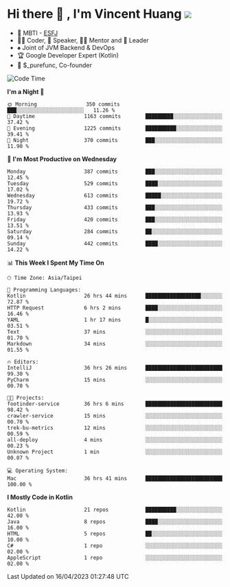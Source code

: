 # Hi there 👋 , I'm Vincent Huang ![](https://komarev.com/ghpvc/?username=Jian-Min-Huang)
- 👀 MBTI - [ESFJ](https://www.16personalities.com/esfj-personality)
- 👨‍💻 Coder, 🎤 Speaker, 👨‍🏫 Mentor and 🚀 Leader
- ♠️ Joint of JVM Backend & DevOps
- 🏆 Google Developer Expert (Kotlin)
- 💼 $_purefunc, Co-founder

<!--START_SECTION:waka-->
![Code Time](http://img.shields.io/badge/Code%20Time-1%2C889%20hrs%2036%20mins-blue)

**I'm a Night 🦉** 

```text
🌞 Morning                350 commits         ███░░░░░░░░░░░░░░░░░░░░░░   11.26 % 
🌆 Daytime                1163 commits        █████████░░░░░░░░░░░░░░░░   37.42 % 
🌃 Evening                1225 commits        ██████████░░░░░░░░░░░░░░░   39.41 % 
🌙 Night                  370 commits         ███░░░░░░░░░░░░░░░░░░░░░░   11.90 % 
```
📅 **I'm Most Productive on Wednesday** 

```text
Monday                   387 commits         ███░░░░░░░░░░░░░░░░░░░░░░   12.45 % 
Tuesday                  529 commits         ████░░░░░░░░░░░░░░░░░░░░░   17.02 % 
Wednesday                613 commits         █████░░░░░░░░░░░░░░░░░░░░   19.72 % 
Thursday                 433 commits         ███░░░░░░░░░░░░░░░░░░░░░░   13.93 % 
Friday                   420 commits         ███░░░░░░░░░░░░░░░░░░░░░░   13.51 % 
Saturday                 284 commits         ██░░░░░░░░░░░░░░░░░░░░░░░   09.14 % 
Sunday                   442 commits         ████░░░░░░░░░░░░░░░░░░░░░   14.22 % 
```


📊 **This Week I Spent My Time On** 

```text
🕑︎ Time Zone: Asia/Taipei

💬 Programming Languages: 
Kotlin                   26 hrs 44 mins      ██████████████████░░░░░░░   72.87 % 
HTTP Request             6 hrs 2 mins        ████░░░░░░░░░░░░░░░░░░░░░   16.46 % 
YAML                     1 hr 17 mins        █░░░░░░░░░░░░░░░░░░░░░░░░   03.51 % 
Text                     37 mins             ░░░░░░░░░░░░░░░░░░░░░░░░░   01.70 % 
Markdown                 34 mins             ░░░░░░░░░░░░░░░░░░░░░░░░░   01.55 % 

🔥 Editors: 
IntelliJ                 36 hrs 26 mins      █████████████████████████   99.30 % 
PyCharm                  15 mins             ░░░░░░░░░░░░░░░░░░░░░░░░░   00.70 % 

🐱‍💻 Projects: 
footinder-service        36 hrs 6 mins       █████████████████████████   98.42 % 
crawler-service          15 mins             ░░░░░░░░░░░░░░░░░░░░░░░░░   00.70 % 
trek-bu-metrics          12 mins             ░░░░░░░░░░░░░░░░░░░░░░░░░   00.59 % 
all-deploy               4 mins              ░░░░░░░░░░░░░░░░░░░░░░░░░   00.23 % 
Unknown Project          1 min               ░░░░░░░░░░░░░░░░░░░░░░░░░   00.07 % 

💻 Operating System: 
Mac                      36 hrs 41 mins      █████████████████████████   100.00 % 
```

**I Mostly Code in Kotlin** 

```text
Kotlin                   21 repos            ██████████░░░░░░░░░░░░░░░   42.00 % 
Java                     8 repos             ████░░░░░░░░░░░░░░░░░░░░░   16.00 % 
HTML                     5 repos             ██░░░░░░░░░░░░░░░░░░░░░░░   10.00 % 
C#                       1 repo              ░░░░░░░░░░░░░░░░░░░░░░░░░   02.00 % 
AppleScript              1 repo              ░░░░░░░░░░░░░░░░░░░░░░░░░   02.00 % 
```




 Last Updated on 16/04/2023 01:27:48 UTC
<!--END_SECTION:waka-->
